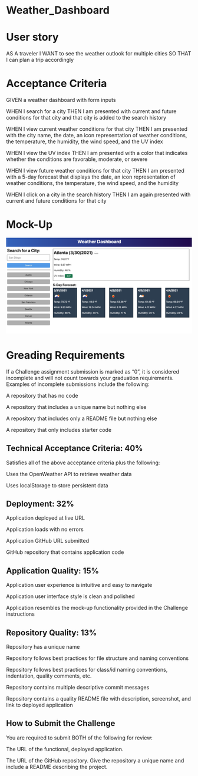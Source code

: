 # Weather_Dashboard

# User story

AS A traveler
I WANT to see the weather outlook for multiple cities
SO THAT I can plan a trip accordingly

# Acceptance Criteria 

GIVEN a weather dashboard with form inputs

WHEN I search for a city
THEN I am presented with current and future conditions for that city and that city is added to the search history

WHEN I view current weather conditions for that city
THEN I am presented with the city name, the date, an icon representation of weather conditions, the temperature, the humidity, the wind speed, and the UV index

WHEN I view the UV index
THEN I am presented with a color that indicates whether the conditions are favorable, moderate, or severe

WHEN I view future weather conditions for that city
THEN I am presented with a 5-day forecast that displays the date, an icon representation of weather conditions, the temperature, the wind speed, and the humidity

WHEN I click on a city in the search history
THEN I am again presented with current and future conditions for that city

# Mock-Up

![Weather Application](./assets/images/06-server-side-apis-homework-demo.png)

# Greading Requirements

If a Challenge assignment submission is marked as “0”, it is considered incomplete and will not count towards your graduation requirements. Examples of incomplete submissions include the following:

A repository that has no code

A repository that includes a unique name but nothing else

A repository that includes only a README file but nothing else

A repository that only includes starter code

## Technical Acceptance Criteria: 40%

Satisfies all of the above acceptance criteria plus the following:

Uses the OpenWeather API to retrieve weather data

Uses localStorage to store persistent data

## Deployment: 32%

Application deployed at live URL

Application loads with no errors

Application GitHub URL submitted

GitHub repository that contains application code

## Application Quality: 15%

Application user experience is intuitive and easy to navigate

Application user interface style is clean and polished

Application resembles the mock-up functionality provided in the Challenge instructions

## Repository Quality: 13%

Repository has a unique name

Repository follows best practices for file structure and naming conventions

Repository follows best practices for class/id naming conventions, indentation, quality comments, etc.

Repository contains multiple descriptive commit messages

Repository contains a quality README file with description, screenshot, and link to deployed application

## How to Submit the Challenge

You are required to submit BOTH of the following for review:

The URL of the functional, deployed application.

The URL of the GitHub repository. Give the repository a unique name and include a README describing the project.